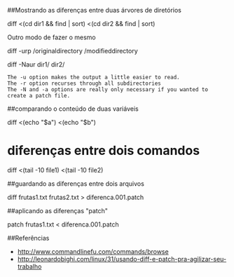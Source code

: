 ##Mostrando as diferenças entre duas árvores de diretórios

diff <(cd dir1 && find | sort) <(cd dir2 && find | sort)

Outro modo de fazer o mesmo

diff -urp /originaldirectory /modifieddirectory


diff -Naur dir1/ dir2/

    The -u option makes the output a little easier to read.
    The -r option recurses through all subdirectories
    The -N and -a options are really only necessary if you wanted to create a patch file.

##comparando o conteúdo de duas variáveis

diff <(echo "$a") <(echo "$b")

# diferenças entre dois comandos
diff <(tail -10 file1) <(tail -10 file2)

##guardando as diferenças entre dois arquivos

diff frutas1.txt frutas2.txt > diferenca.001.patch

##aplicando as diferenças "patch"

patch frutas1.txt < diferenca.001.patch

##Referências
* http://www.commandlinefu.com/commands/browse
* http://leonardobighi.com/linux/31/usando-diff-e-patch-pra-agilizar-seu-trabalho


